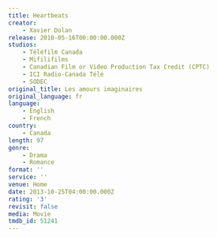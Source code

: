 ```yaml
---
title: Heartbeats
creator:
    - Xavier Dolan
release: 2010-05-16T00:00:00.000Z
studios:
    - Téléfilm Canada
    - Mifilifilms
    - Canadian Film or Video Production Tax Credit (CPTC)
    - ICI Radio-Canada Télé
    - SODEC
original_title: Les amours imaginaires
original_language: fr
language:
    - English
    - French
country:
    - Canada
length: 97
genre:
    - Drama
    - Romance
format: ''
service: ''
venue: Home
date: 2013-10-25T04:00:00.000Z
rating: '3'
revisit: false
media: Movie
tmdb_id: 51241
---
```



